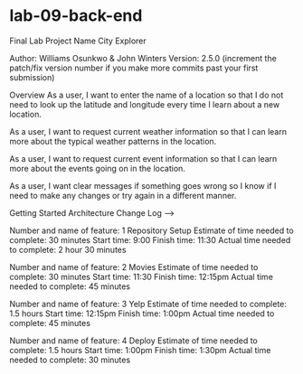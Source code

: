 # lab-09-back-end
Final Lab
Project Name
City Explorer

Author: Williams Osunkwo & John Winters Version: 2.5.0 (increment the patch/fix version number if you make more commits past your first submission)

Overview
As a user, I want to enter the name of a location so that I do not need to look up the latitude and longitude every time I learn about a new location.

As a user, I want to request current weather information so that I can learn more about the typical weather patterns in the location.

As a user, I want to request current event information so that I can learn more about the events going on in the location.

As a user, I want clear messages if something goes wrong so I know if I need to make any changes or try again in a different manner.

Getting Started
Architecture
Change Log
-->

Number and name of feature: 1 Repository Setup Estimate of time needed to complete: 30 minutes Start time: 9:00 Finish time: 11:30 Actual time needed to complete: 2 hour 30 minutes

Number and name of feature: 2 Movies Estimate of time needed to complete: 30 minutes Start time: 11:30 Finish time: 12:15pm Actual time needed to complete: 45 minutes

Number and name of feature: 3 Yelp Estimate of time needed to complete: 1.5 hours Start time: 12:15pm Finish time: 1:00pm Actual time needed to complete:  45 minutes

Number and name of feature: 4 Deploy Estimate of time needed to complete: 1.5 hours Start time: 1:00pm Finish time: 1:30pm Actual time needed to complete: 30 minutes


